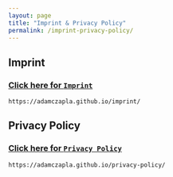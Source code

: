 ```yaml
---
layout: page
title: "Imprint & Privacy Policy"
permalink: /imprint-privacy-policy/
---
```


## Imprint
### [Click <ins>here</ins> for `Imprint`](https://adamczapla.github.io/imprint/ "Imprint")

```
https://adamczapla.github.io/imprint/
```

## Privacy Policy
### [Click <ins>here</ins> for `Privacy Policy`](https://adamczapla.github.io/privacy-policy/ "Privacy Policy")

```
https://adamczapla.github.io/privacy-policy/
```
